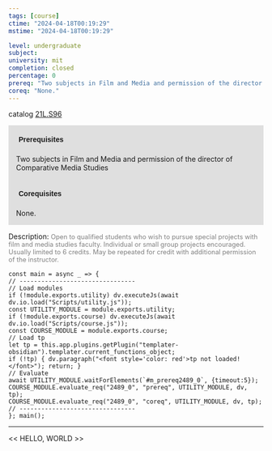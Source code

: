 ```yaml
---
tags: [course]
ctime: "2024-04-18T00:19:29"
mstime: "2024-04-18T00:19:29"

level: undergraduate
subject: 
university: mit
completion: closed
percentage: 0
prereq: "Two subjects in Film and Media and permission of the director of Comparative Media Studies"
coreq: "None."
---
```


catalog [21L.S96](http://student.mit.edu/catalog/m21La.html#21L.S96)

<span style="display: block; padding: 15px; background-color: rgb(100, 100, 100, 0.2);"><font id="m_prereq2489_0" style="display: block; font-family: Arial, sans-serif; font-weight: bold; padding: 5px">Prerequisites</font><br><span id="prereq2489_0">Two subjects in Film and Media and permission of the director of Comparative Media Studies</span></span>
<span style="display: block; padding: 15px; background-color: rgb(100, 100, 100, 0.2);"><font id="m_coreq2489_0" style="display: block; font-family: Arial, sans-serif; font-weight: bold; padding: 5px">Corequisites</font><br><span id="coreq2489_0">None.</span></span>

<font style="">Description:</font>
<font style="color: grey; font-size: 0.8rem;">Open to qualified students who wish to pursue special projects with film and media studies faculty. Individual or small group projects encouraged. Usually limited to 6 credits. May be repeated for credit with additional permission of the instructor.</font>

```dataviewjs
const main = async _ => {
// --------------------------------
// Load modules
if (!module.exports.utility) dv.executeJs(await dv.io.load("Scripts/utility.js"));
const UTILITY_MODULE = module.exports.utility;
if (!module.exports.course) dv.executeJs(await dv.io.load("Scripts/course.js"));
const COURSE_MODULE = module.exports.course;
// Load tp
let tp = this.app.plugins.getPlugin("templater-obsidian").templater.current_functions_object;
if (!tp) { dv.paragraph("<font style='color: red'>tp not loaded!</font>"); return; }
// Evaluate
await UTILITY_MODULE.waitForElements(`#m_prereq2489_0`, {timeout:5});
COURSE_MODULE.evaluate_req("2489_0", "prereq", UTILITY_MODULE, dv, tp);
COURSE_MODULE.evaluate_req("2489_0", "coreq", UTILITY_MODULE, dv, tp);
// --------------------------------
}; main();
```

---

<< HELLO, WORLD >>
